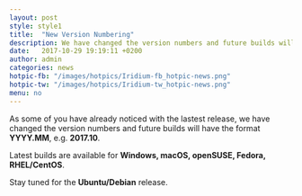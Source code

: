 ```yaml
---
layout: post
style: style1
title:  "New Version Numbering"
description: We have changed the version numbers and future builds will have the format YYYY.MM
date:   2017-10-29 19:19:11 +0200
author:	admin
categories: news
hotpic-fb: "/images/hotpics/Iridium-fb_hotpic-news.png"
hotpic-tw: "/images/hotpics/Iridium-tw_hotpic-news.png"
menu: no
---
```


As some of you have already noticed with the lastest release, we have changed the version numbers and future builds will have the format **YYYY.MM**, e.g. **2017.10**.      

Latest builds are available for **Windows, macOS, openSUSE, Fedora, RHEL/CentOS**.     

Stay tuned for the **Ubuntu/Debian** release.    

<a id="download-parser2" class="button download" title="download Iridium Browser"></a>